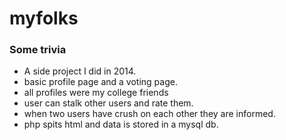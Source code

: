 # myfolks

### Some trivia

- A side project I did in 2014.
- basic profile page and a voting page.
- all profiles were my college friends
- user can stalk other users and rate them.
- when two users have crush on each other they are informed.
- php spits html and data is stored in a mysql db.
